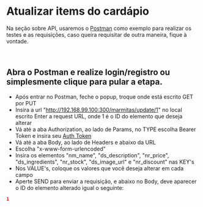# Atualizar items do cardápio
Na seção sobre API, usaremos o [Postman](https://www.getpostman.com/downloads/) como exemplo para realizar os testes e as requisições, caso queira requisitar de outra maneira, fique à vontade.

&nbsp;

## Abra o Postman e realize login/registro ou simplesmente clique para pular a etapa.
* Após entrar no Postman, feche o popup, troque onde está escrito GET por PUT
* Insira a url "http://192.168.99.100:300/marmitas/update/1" no local escrito Enter a request URL, onde 1 é o ID do elemento que deseja alterar
* Vá até a aba Authorization, ao lado de Params, no TYPE escolha Bearer Token e insira seu [Auth Token](/documentation/11-Gerando-Auth-token.md)
* Vá até a aba Body, ao lado de Headers e abaixo da URL
* Escolha "x-www-form-urlencoded"
* Insira os elementos "nm_name", "ds_description", "nr_price", "ds_ingredients", "nr_stock", "ds_image_url" e "nr_discount" nas KEY's
* Nos VALUE's, coloque os valores que você deseja alterar em cada campo
* Aperte SEND para enviar a requisição, e abaixo no Body, deve aparecer o ID do elemento alterado igual o seguinte:
```json
1
```